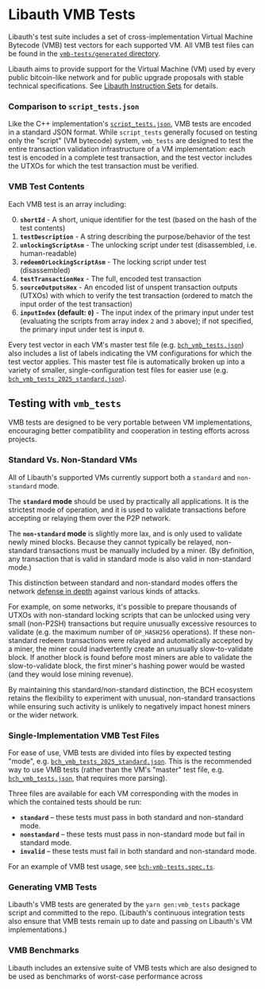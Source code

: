 # Libauth VMB Tests

Libauth's test suite includes a set of cross-implementation Virtual Machine Bytecode (VMB) test vectors for each supported VM. All VMB test files can be found in the [`vmb-tests/generated` directory](./generated/).

Libauth aims to provide support for the Virtual Machine (VM) used by every public bitcoin-like network and for public upgrade proposals with stable technical specifications. See [Libauth Instruction Sets](../vm/instruction-sets/readme.md) for details.

### Comparison to `script_tests.json`

Like the C++ implementation's [`script_tests.json`](../vm/instruction-sets/xec/fixtures/satoshi-client/script_tests.json), VMB tests are encoded in a standard JSON format. While `script_tests` generally focused on testing only the "script" (VM bytecode) system, `vmb_tests` are designed to test the entire transaction validation infrastructure of a VM implementation: each test is encoded in a complete test transaction, and the test vector includes the UTXOs for which the test transaction must be verified.

### VMB Test Contents

Each VMB test is an array including:

0. **`shortId`** - A short, unique identifier for the test (based on the hash of the test contents)
1. **`testDescription`** - A string describing the purpose/behavior of the test
2. **`unlockingScriptAsm`** - The unlocking script under test (disassembled, i.e. human-readable)
3. **`redeemOrLockingScriptAsm`** - The locking script under test (disassembled)
4. **`testTransactionHex`** - The full, encoded test transaction
5. **`sourceOutputsHex`** - An encoded list of unspent transaction outputs (UTXOs) with which to verify the test transaction (ordered to match the input order of the test transaction)
6. **`inputIndex` (default: `0`)** - The input index of the primary input under test (evaluating the scripts from array index `2` and `3` above); if not specified, the primary input under test is input `0`.

Every test vector in each VM's master test file (e.g. [`bch_vmb_tests.json`](./generated/bch_vmb_tests.json)) also includes a list of labels indicating the VM configurations for which the test vector applies. This master test file is automatically broken up into a variety of smaller, single-configuration test files for easier use (e.g. [`bch_vmb_tests_2025_standard.json`](./generated/bch_vmb_tests_2025_standard.json)).

## Testing with `vmb_tests`

VMB tests are designed to be very portable between VM implementations, encouraging better compatibility and cooperation in testing efforts across projects.

### Standard Vs. Non-Standard VMs

All of Libauth's supported VMs currently support both a `standard` and `non-standard` mode.

The **`standard` mode** should be used by practically all applications. It is the strictest mode of operation, and it is used to validate transactions before accepting or relaying them over the P2P network.

The **`non-standard` mode** is slightly more lax, and is only used to validate newly mined blocks. Because they cannot typically be relayed, non-standard transactions must be manually included by a miner. (By definition, any transaction that is valid in standard mode is also valid in non-standard mode.)

This distinction between standard and non-standard modes offers the network [defense in depth](<https://en.wikipedia.org/wiki/Defense_in_depth_(computing)>) against various kinds of attacks.

For example, on some networks, it's possible to prepare thousands of UTXOs with non-standard locking scripts that can be unlocked using very small (non-P2SH) transactions but require unusually excessive resources to validate (e.g. the maximum number of `OP_HASH256` operations). If these non-standard redeem transactions were relayed and automatically accepted by a miner, the miner could inadvertently create an unusually slow-to-validate block. If another block is found before most miners are able to validate the slow-to-validate block, the first miner's hashing power would be wasted (and they would lose mining revenue).

By maintaining this standard/non-standard distinction, the BCH ecosystem retains the flexibility to experiment with unusual, non-standard transactions while ensuring such activity is unlikely to negatively impact honest miners or the wider network.

### Single-Implementation VMB Test Files

For ease of use, VMB tests are divided into files by expected testing "mode", e.g. [`bch_vmb_tests_2025_standard.json`](./generated/bch_vmb_tests_2025_standard.json). This is the recommended way to use VMB tests (rather than the VM's "master" test file, e.g. [`bch_vmb_tests.json`](./generated/bch_vmb_tests.json), that requires more parsing).

Three files are available for each VM corresponding with the modes in which the contained tests should be run:

- **`standard`** – these tests must pass in both standard and non-standard mode.
- **`nonstandard`** – these tests must pass in non-standard mode but fail in standard mode.
- **`invalid`** – these tests must fail in both standard and non-standard mode.

For an example of VMB test usage, see [`bch-vmb-tests.spec.ts`](./bch-vmb-tests.spec.ts).

### Generating VMB Tests

Libauth's VMB tests are generated by the `yarn gen:vmb_tests` package script and committed to the repo. (Libauth's continuous integration tests also ensure that VMB tests remain up to date and passing on Libauth's VM implementations.)

### VMB Benchmarks

Libauth includes an extensive suite of VMB tests which are also designed to be used as benchmarks of worst-case performance across
